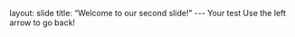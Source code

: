layout:  slide title:  “Welcome  to  our  second  slide!” --- Your  test Use  the  left  arrow  to  go  back! 
